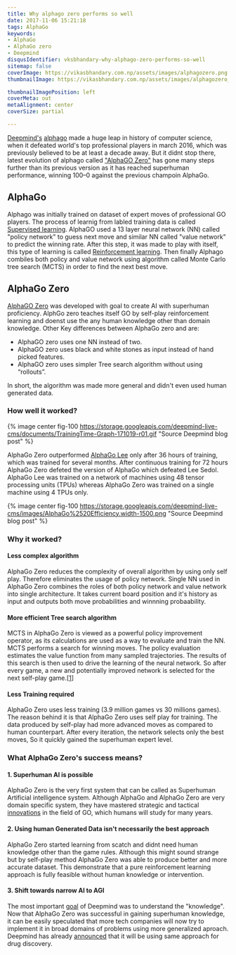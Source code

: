 ```yaml
---
title: Why alphago zero performs so well
date: 2017-11-06 15:21:18
tags: AlphaGo
keywords:
- AlphaGo
- AlphaGo zero
- Deepmind
disqusIdentifier: vksbhandary-why-alphago-zero-performs-so-well
sitemap: false
coverImage: https://vikasbhandary.com.np/assets/images/alphagozero.png
thumbnailImage: https://vikasbhandary.com.np/assets/images/alphagozero_thumb.png

thumbnailImagePosition: left
coverMeta: out
metaAlignment: center
coverSize: partial

---
```

[Deepmind's](https://deepmind.com/) [alphago](https://deepmind.com/research/alphago/) made a huge leap in history of computer science, when it defeated world's top professional players in march 2016, which was previously believed to be at least a decade away. But it didnt stop there, latest evolution of alphago called ["AlphaGO Zero"](https://www.nature.com/articles/nature24270.epdf?author_access_token=VJXbVjaSHxFoctQQ4p2k4tRgN0jAjWel9jnR3ZoTv0PVW4gB86EEpGqTRDtpIz-2rmo8-KG06gqVobU5NSCFeHILHcVFUeMsbvwS-lxjqQGg98faovwjxeTUgZAUMnRQ) has gone many steps further than its previous version as it has reached superhuman performance, winning 100–0 against the previous champoin AlphaGo. 

<!-- more -->
<!-- toc -->
## AlphaGo
Alphago was initially trained on dataset of expert moves of professional GO players. The process of learnig from labled training data is called [Supervised learning](https://en.wikipedia.org/wiki/Supervised_learning). AlphaGO used a 13 layer neural network (NN) called "policy network" to guess next move and similar NN called "value network" to predict the winning rate. After this step, it was made to play with itself, this type of learning is called [Reinforcement learning](https://en.wikipedia.org/wiki/Reinforcement_learning). Then finally Alphago combiles both policy and value network using algorithm called Monte Carlo tree search (MCTS) in order to find the next best move. 

## AlphaGo Zero
[AlphaGO Zero](https://deepmind.com/blog/alphago-zero-learning-scratch/) was developed with goal to create AI with superhuman proficiency. AlphGo zero teaches itself GO by self-play reinforcement learning and doenst use the any human knowledge other than domain knowledge.
Other Key differences between AlphaGo zero and  are:
- AlphaGO zero uses one NN instead of two.
- AlphaGO zero uses black and white stones as input instead of hand picked features.
- AlphaGO zero uses simpler Tree search algorithm without using “rollouts”.

In short, the algorithm was made more general and didn't even used human generated data.

### How well it worked?

{% image center fig-100 https://storage.googleapis.com/deepmind-live-cms/documents/TrainingTime-Graph-171019-r01.gif  "Source Deepmind blog post" %}

AlphaGo Zero outperformed [AlphaGo Lee](https://www.nature.com/articles/nature24270.epdf?author_access_token=VJXbVjaSHxFoctQQ4p2k4tRgN0jAjWel9jnR3ZoTv0PVW4gB86EEpGqTRDtpIz-2rmo8-KG06gqVobU5NSCFeHILHcVFUeMsbvwS-lxjqQGg98faovwjxeTUgZAUMnRQ) only after 36 hours of training, which was trained for several months. After continuous training for 72 hours AlphaGo Zero defeted the version of AlphaGo which defeated Lee Sedol. AlphaGo Lee was trained on a network of machines using 48 tensor processing units (TPUs) whereas AlphaGo Zero was trained on a single machine using 4 TPUs only.


{% image center fig-100 https://storage.googleapis.com/deepmind-live-cms/images/AlphaGo%2520Efficiency.width-1500.png  "Source Deepmind blog post" %}

### Why it worked?
#### Less complex algorithm
AlphaGo Zero reduces the complexity of overall algorithm by using only self play. Therefore eliminates the usage of policy network. Single NN used in AlphaGo Zero combines the roles of both policy network and value network into single architecture. It takes current board position and it's history as input and outputs both move probabilities and winnning probaability. 

#### More efficient Tree search algorithm
MCTS in AlphaGo Zero is viewed as a powerful policy improvement operator, as its calculations are used as a way to evaluate and train the NN. MCTS performs a search for winning moves. The policy evaluation estimates the value function from many sampled trajectories. The results of this search is then used to drive the learning of the neural network. So after every game, a new and potentially improved network is selected for the next self-play game.[[1](https://medium.com/intuitionmachine/the-strange-loop-in-alphago-zeros-self-play-6e3274fcdd9f)] 

#### Less Training required
AlphaGo Zero uses less training (3.9 million games vs 30 millions games). The reason behind it is that AlphaGo Zero uses self play for training. The data produced by self-play had more advanced moves as compared to human counterpart. After every iteration, the network selects only the best moves, So it quickly gained the superhuman expert level.


### What AlphaGo Zero's success means?

#### 1. Superhuman AI is possible
AlphaGo Zero is the very first system that can be called as Superhuman Artificial intelligence system. Although AlphaGo and AlphaGo Zero are very domain specific system, they have mastered strategic and tactical [innovations](https://deepmind.com/blog/innovations-alphago/) in the field of GO, which humans will study for many years.

#### 2. Using human Generated Data isn't necessarily the best approach 

AlphaGo Zero started learning from scatch and didnt need human knowledge other than the game rules. Although this might sound strange but by self-play method AlphaGo Zero was able to produce better and more accurate dataset. This demonstrate that a pure reinforcement learning approach is fully feasible without human knowledge or intervention.

#### 3. Shift towards narrow AI to AGI
The most important [goal](https://www.youtube.com/watch?v=WXHFqTvfFSw) of Deepmind was to understand the "knowledge". Now that AlphaGo Zero was successful in gaining superhuman knowledge, it can be easily speculated that more tech companies will now try to implement it in broad domains of problems using more generalized aproach. Deepmind has already [announced](https://www.bloomberg.com/news/articles/2017-10-18/deepmind-s-superpowerful-ai-sets-its-sights-on-drug-discovery) that it will be using same approach for drug discovery.